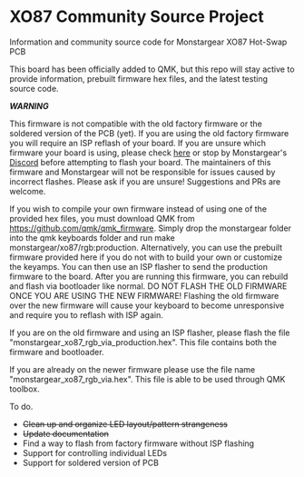 # XO87 Community Source Project
Information and community source code for Monstargear XO87 Hot-Swap PCB

This board has been officially added to QMK, but this repo will stay active to provide information, prebuilt firmware hex files, and the latest testing source code.

***WARNING***

This firmware is not compatible with the old factory firmware or the soldered version of the PCB (yet).  If you are using the old factory firmware you will require an ISP reflash of your board.   If you are unsure which firmware your board is using, please check [here](https://www.monstargears.com/75/?bmode=view&idx=5748773&back_url=&t=board&page=1) or stop by Monstargear's [Discord](https://discord.gg/YhKJ5k2AVC) before attempting to flash your board.  The maintainers of this firmware and Monstargear will not be responsible for issues caused by incorrect flashes.  Please ask if you are unsure!  Suggestions and PRs are welcome.

If you wish to compile your own firmware instead of using one of the provided hex files, you must download QMK from https://github.com/qmk/qmk_firmware.  Simply drop the monstargear folder into the qmk keyboards folder and run make monstargear/xo87/rgb:production.  Alternatively, you can use the prebuilt firmware provided here if you do not with to build your own or customize the keyamps.  You can then use an ISP flasher to send the production firmware to the board.  After you are running this firmware, you can rebuild and flash via bootloader like normal.  DO NOT FLASH THE OLD FIRMWARE ONCE YOU ARE USING THE NEW FIRMWARE!  Flashing the old firmware over the new firmware will cause your keyboard to become unresponsive and require you to reflash with ISP again.

If you are on the old firmware and using an ISP flasher, please flash the file "monstargear_xo87_rgb_via_production.hex".  This file contains both the firmware and bootloader.

If you are already on the newer firmware please use the file name "monstargear_xo87_rgb_via.hex".  This file is able to be used through QMK toolbox.

To do.

* ~~Clean up and organize LED layout/pattern strangeness~~
* ~~Update documentation~~
* Find a way to flash from factory firmware without ISP flashing
* Support for controlling individual LEDs
* Support for soldered version of PCB
